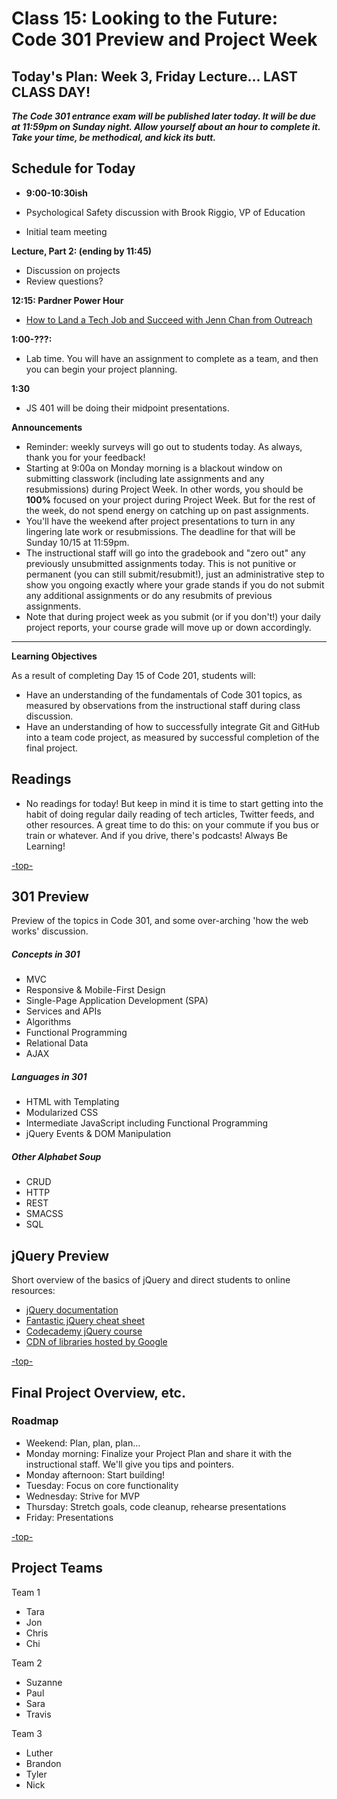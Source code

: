 # Class 15: Looking to the Future: Code 301 Preview and Project Week

<a id="top"></a>
## Today's Plan: Week 3, Friday Lecture... LAST CLASS DAY!

***The Code 301 entrance exam will be published later today. It will be due at 11:59pm on Sunday night. Allow yourself about an hour to complete it. Take your time, be methodical, and kick its butt.***

## Schedule for Today

- **9:00-10:30ish**

- Psychological Safety discussion with Brook Riggio, VP of Education
- Initial team meeting

**Lecture, Part 2: (ending by 11:45)** 

- Discussion on projects
- Review questions?

**12:15: Pardner Power Hour**

- [How to Land a Tech Job and Succeed with Jenn Chan from Outreach](https://www.eventbrite.com/e/partner-power-hour-land-a-tech-job-and-succeed-tickets-46114625085)

**1:00-???:** 

- Lab time. You will have an assignment to complete as a team, and then you can begin your project planning.

**1:30**

- JS 401 will be doing their midpoint presentations.

**Announcements**

  - Reminder: weekly surveys will go out to students today. As always, thank you for your feedback!
  - Starting at 9:00a on Monday morning is a blackout window on submitting classwork (including late assignments and any resubmissions) during Project Week. In other words, you should be **100%** focused on your project during Project Week. But for the rest of the week, do not spend energy on catching up on past assignments.
  - You'll have the weekend after project presentations to turn in any lingering late work or resubmissions. The deadline for that will be Sunday 10/15 at 11:59pm.
  - The instructional staff will go into the gradebook and "zero out" any previously unsubmitted assignments today. This is not punitive or permanent (you can still submit/resubmit!), just an administrative step to show you ongoing exactly where your grade stands if you do not submit any additional assignments or do any resubmits of previous assignments.
  - Note that during project week as you submit (or if you don't!) your daily project reports, your course grade will move up or down accordingly.

---

**Learning Objectives**

As a result of completing Day 15 of Code 201, students will:

- Have an understanding of the fundamentals of Code 301 topics, as measured by observations from the instructional staff during class discussion.
- Have an understanding of how to successfully integrate Git and GitHub into a team code project, as measured by successful completion of the final project.

## Readings

- No readings for today! But keep in mind it is time to start getting into the habit of doing regular daily reading of tech articles, Twitter feeds, and other resources. A great time to do this: on your commute if you bus or train or whatever. And if you drive, there's podcasts! Always Be Learning!

[-top-](#top)

<a id="301"></a>
## 301 Preview

Preview of the topics in Code 301, and some over-arching 'how the web works' discussion.

##### Concepts in 301
- MVC
- Responsive & Mobile-First Design
- Single-Page Application Development (SPA)
- Services and APIs
- Algorithms
- Functional Programming
- Relational Data
- AJAX

##### Languages in 301
- HTML with Templating
- Modularized CSS
- Intermediate JavaScript including Functional Programming
- jQuery Events & DOM Manipulation

##### Other Alphabet Soup
- CRUD
- HTTP
- REST
- SMACSS
- SQL


## jQuery Preview

Short overview of the basics of jQuery and direct students to online resources:

- [jQuery documentation](https://jquery.com)
- [Fantastic jQuery cheat sheet](https://oscarotero.com/jquery)
- [Codecademy jQuery course](https://www.codecademy.com/learn/jquery)
- [CDN of libraries hosted by Google](https://developers.google.com/speed/libraries)

[-top-](#top)

<a id="project"></a>
## Final Project Overview, etc.

### Roadmap

- Weekend: Plan, plan, plan...
- Monday morning: Finalize your Project Plan and share it with the instructional staff. We'll give you tips and pointers.
- Monday afternoon: Start building!
- Tuesday: Focus on core functionality
- Wednesday: Strive for MVP
- Thursday: Stretch goals, code cleanup, rehearse presentations
- Friday: Presentations

[-top-](#top)

## Project Teams

Team 1
- Tara
- Jon
- Chris
- Chi

Team 2
- Suzanne
- Paul
- Sara
- Travis

Team 3
- Luther
- Brandon
- Tyler
- Nick
